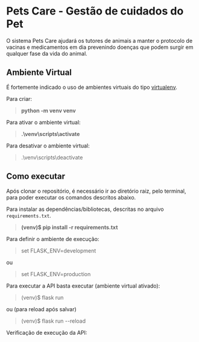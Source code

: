 # Pets Care - Gestão de cuidados do Pet

O sistema Pets Care ajudará os tutores de animais a manter o protocolo de vacinas e medicamentos em dia prevenindo doenças que podem surgir em qualquer fase da vida do animal. 


## Ambiente Virtual  

É fortemente indicado o uso de ambientes virtuais do tipo [virtualenv](https://virtualenv.pypa.io/en/latest/installation.html).

Para criar:
> **python -m venv venv**


Para ativar o ambiente virtual:
> **.\venv\scripts\activate**

Para desativar o ambiente virtual:
> .\venv\scripts\deactivate


## Como executar
Após clonar o repositório, é necessário ir ao diretório raiz, pelo terminal, para poder executar os comandos descritos abaixo.

Para instalar as dependências/bibliotecas, descritas no arquivo `requirements.txt`.

>**(venv)$ pip install -r requirements.txt**


Para definir o ambiente de execução:

>set FLASK_ENV=development 

ou

>set FLASK_ENV=production


Para executar a API  basta executar (ambiente virtual ativado):

>(venv)$ flask run 

ou (para reload após salvar)

>(venv)$ flask run --reload


Verificação de execução da API:
```
